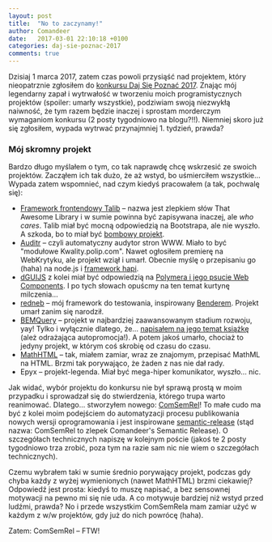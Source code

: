 ```yaml
---
layout: post
title:  "No to zaczynamy!"
author: Comandeer
date:   2017-03-01 22:10:18 +0100
categories: daj-sie-poznac-2017
comments: true
---
```


Dzisiaj 1 marca 2017, zatem czas powoli przysiąść nad projektem, który nieopatrznie zgłosiłem do [konkursu Daj Się Poznać 2017](http://devstyle.pl/daj-sie-poznac/). Znając mój legendarny zapał i wytrwałość w tworzeniu moich programistycznych projektów (spoiler: umarły wszystkie), podziwiam swoją niezwykłą naiwność, że tym razem będzie inaczej i sprostam morderczym wymaganiom konkursu (2 posty tygodniowo na blogu?!!). Niemniej skoro już się zgłosiłem, wypada wytrwać przynajmniej 1. tydzień, prawda?

### Mój skromny projekt

Bardzo długo myślałem o tym, co tak naprawdę chcę wskrzesić ze swoich projektów. Zacząłem ich tak dużo, że aż wstyd, bo uśmierciłem wszystkie… Wypada zatem wspomnieć, nad czym kiedyś pracowałem (a tak, pochwalę się):

-   [Framework frontendowy Talib](https://github.com/TalibTeam/TalibCore) – nazwa jest zlepkiem słów That Awesome Library i w sumie powinna być zapisywana inaczej, ale *who cares*. Talib miał być mocną odpowiedzią na Bootstrapa, ale nie wyszło. A szkoda, bo to miał być [bombowy projekt](https://www.myinstants.com/media/sounds/badumtss.swf.mp3).
-   [Auditr](https://github.com/Auditr) – czyli automatyczny audytor stron WWW. Miało to być "modułowe Kwality.polip.com". Nawet ogłosiłem premierę na WebKrytyku, ale projekt wziął i umarł. Obecnie myślę o przepisaniu go (haha) na node.js i [framework hapi](https://hapijs.com/).
-   [dGUIJS](https://github.com/dGUIJS) z kolei miał być odpowiedzią na [Polymera i jego psucie Web Components](http://tutorials.comandeer.pl/polymer.html). I po tych słowach opuścmy na ten temat kurtynę milczenia…
-   [redneb](https://github.com/rednebjs) – mój framework do testowania, inspirowany [Benderem](https://github.com/benderjs). Projekt umarł zanim się narodził.
-   [BEMQuery](https://github.com/BEMQuery) – projekt w najbardziej zaawansowanym stadium rozwoju, yay! Tylko i wyłącznie dlatego, że… [napisałem na jego temat książkę](http://helion.pl/ksiazki/javascript-programowanie-zaawansowane-tomasz-comandeer-jakut,jascpz.htm) (ależ odrażająca autopromocja!). A potem jakoś umarło, chociaż to jedyny projekt, w którym coś skrobię od czasu do czasu.
-   [MathHTML](https://github.com/MathHTML) – tak, miałem zamiar, wraz ze znajomym, przepisać MathML na HTML. Brzmi tak porywająco, że żaden z nas nie dał rady.
-   Epyx – projekt-legenda. Miał być mega-hiper komunikator, wyszło… nic.

Jak widać, wybór projektu do konkursu nie był sprawą prostą w moim przypadku i sprowadzał się do stwierdzenia, którego trupa warto reanimować. Dlatego… stworzyłem nowego: [ComSemRel](https://github.com/ComSemRel)! To małe cudo ma być z kolei moim podejściem do automatyzacji procesu publikowania nowych wersji oprogramowania i jest inspirowane [semantic-release](https://github.com/semantic-release/semantic-release) (stąd nazwa: ComSemRel to zlepek Comandeer's Semantic Release). O szczegółach technicznych napiszę w kolejnym poście (jakoś te 2 posty tygodniowo trza zrobić, poza tym na razie sam nic nie wiem o szczegółach technicznych).

Czemu wybrałem taki w sumie średnio porywający projekt, podczas gdy chyba każdy z wyżej wymienionych (nawet MathHTML) brzmi ciekawiej? Odpowiedź jest prosta: kiedyś to muszę napisać, a bez sensownej motywacji na pewno mi się nie uda. A co motywuje bardziej niż wstyd przed ludźmi, prawda? No i przede wszystkim ComSemRela mam zamiar użyć w każdym z w/w projektów, gdy już do nich powrócę (haha).

Zatem: ComSemRel – FTW!
